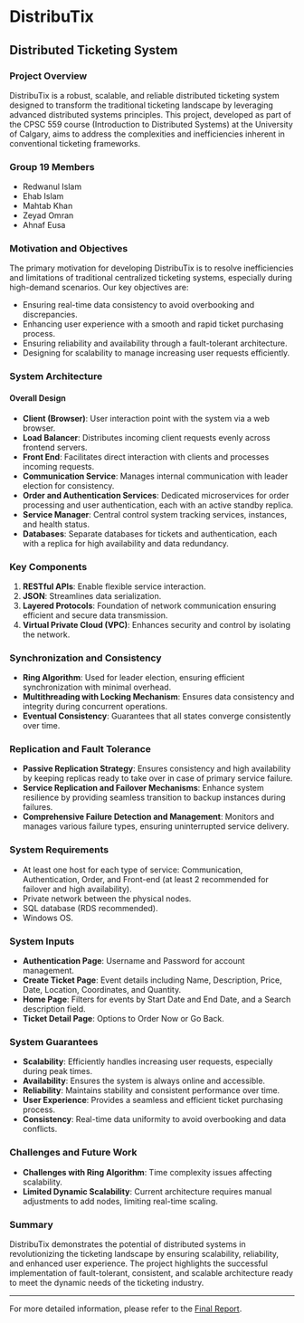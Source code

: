 # DistribuTix

## Distributed Ticketing System

### Project Overview

DistribuTix is a robust, scalable, and reliable distributed ticketing system designed to transform the traditional ticketing landscape by leveraging advanced distributed systems principles. This project, developed as part of the CPSC 559 course (Introduction to Distributed Systems) at the University of Calgary, aims to address the complexities and inefficiencies inherent in conventional ticketing frameworks.

### Group 19 Members
- Redwanul Islam
- Ehab Islam
- Mahtab Khan
- Zeyad Omran
- Ahnaf Eusa

### Motivation and Objectives

The primary motivation for developing DistribuTix is to resolve inefficiencies and limitations of traditional centralized ticketing systems, especially during high-demand scenarios. Our key objectives are:
- Ensuring real-time data consistency to avoid overbooking and discrepancies.
- Enhancing user experience with a smooth and rapid ticket purchasing process.
- Ensuring reliability and availability through a fault-tolerant architecture.
- Designing for scalability to manage increasing user requests efficiently.

### System Architecture

#### Overall Design
- **Client (Browser)**: User interaction point with the system via a web browser.
- **Load Balancer**: Distributes incoming client requests evenly across frontend servers.
- **Front End**: Facilitates direct interaction with clients and processes incoming requests.
- **Communication Service**: Manages internal communication with leader election for consistency.
- **Order and Authentication Services**: Dedicated microservices for order processing and user authentication, each with an active standby replica.
- **Service Manager**: Central control system tracking services, instances, and health status.
- **Databases**: Separate databases for tickets and authentication, each with a replica for high availability and data redundancy.

### Key Components

1. **RESTful APIs**: Enable flexible service interaction.
2. **JSON**: Streamlines data serialization.
3. **Layered Protocols**: Foundation of network communication ensuring efficient and secure data transmission.
4. **Virtual Private Cloud (VPC)**: Enhances security and control by isolating the network.

### Synchronization and Consistency

- **Ring Algorithm**: Used for leader election, ensuring efficient synchronization with minimal overhead.
- **Multithreading with Locking Mechanism**: Ensures data consistency and integrity during concurrent operations.
- **Eventual Consistency**: Guarantees that all states converge consistently over time.

### Replication and Fault Tolerance

- **Passive Replication Strategy**: Ensures consistency and high availability by keeping replicas ready to take over in case of primary service failure.
- **Service Replication and Failover Mechanisms**: Enhance system resilience by providing seamless transition to backup instances during failures.
- **Comprehensive Failure Detection and Management**: Monitors and manages various failure types, ensuring uninterrupted service delivery.

### System Requirements

- At least one host for each type of service: Communication, Authentication, Order, and Front-end (at least 2 recommended for failover and high availability).
- Private network between the physical nodes.
- SQL database (RDS recommended).
- Windows OS.

### System Inputs

- **Authentication Page**: Username and Password for account management.
- **Create Ticket Page**: Event details including Name, Description, Price, Date, Location, Coordinates, and Quantity.
- **Home Page**: Filters for events by Start Date and End Date, and a Search description field.
- **Ticket Detail Page**: Options to Order Now or Go Back.

### System Guarantees

- **Scalability**: Efficiently handles increasing user requests, especially during peak times.
- **Availability**: Ensures the system is always online and accessible.
- **Reliability**: Maintains stability and consistent performance over time.
- **User Experience**: Provides a seamless and efficient ticket purchasing process.
- **Consistency**: Real-time data uniformity to avoid overbooking and data conflicts.

### Challenges and Future Work

- **Challenges with Ring Algorithm**: Time complexity issues affecting scalability.
- **Limited Dynamic Scalability**: Current architecture requires manual adjustments to add nodes, limiting real-time scaling.

### Summary

DistribuTix demonstrates the potential of distributed systems in revolutionizing the ticketing landscape by ensuring scalability, reliability, and enhanced user experience. The project highlights the successful implementation of fault-tolerant, consistent, and scalable architecture ready to meet the dynamic needs of the ticketing industry.

---

For more detailed information, please refer to the [Final Report](documentation/documentation.pdf).
